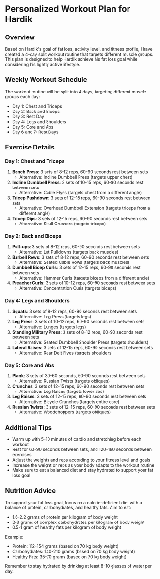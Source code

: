 # Personalized Workout Plan for Hardik
## Overview
Based on Hardik's goal of fat loss, activity level, and fitness profile, I have created a 4-day split workout routine that targets different muscle groups. This plan is designed to help Hardik achieve his fat loss goal while considering his lightly active lifestyle.

## Weekly Workout Schedule
The workout routine will be split into 4 days, targeting different muscle groups each day:

* Day 1: Chest and Triceps
* Day 2: Back and Biceps
* Day 3: Rest Day
* Day 4: Legs and Shoulders
* Day 5: Core and Abs
* Day 6 and 7: Rest Days

## Exercise Details
### Day 1: Chest and Triceps
1. **Bench Press**: 3 sets of 8-12 reps, 60-90 seconds rest between sets
	* Alternative: Incline Dumbbell Press (targets upper chest)
2. **Incline Dumbbell Press**: 3 sets of 10-15 reps, 60-90 seconds rest between sets
	* Alternative: Cable Flyes (targets chest from a different angle)
3. **Tricep Pushdown**: 3 sets of 12-15 reps, 60-90 seconds rest between sets
	* Alternative: Overhead Dumbbell Extension (targets triceps from a different angle)
4. **Tricep Dips**: 3 sets of 12-15 reps, 60-90 seconds rest between sets
	* Alternative: Skull Crushers (targets triceps)

### Day 2: Back and Biceps
1. **Pull-ups**: 3 sets of 8-12 reps, 60-90 seconds rest between sets
	* Alternative: Lat Pulldowns (targets back muscles)
2. **Barbell Rows**: 3 sets of 8-12 reps, 60-90 seconds rest between sets
	* Alternative: Seated Cable Rows (targets back muscles)
3. **Dumbbell Bicep Curls**: 3 sets of 12-15 reps, 60-90 seconds rest between sets
	* Alternative: Hammer Curls (targets biceps from a different angle)
4. **Preacher Curls**: 3 sets of 10-12 reps, 60-90 seconds rest between sets
	* Alternative: Concentration Curls (targets biceps)

### Day 4: Legs and Shoulders
1. **Squats**: 3 sets of 8-12 reps, 60-90 seconds rest between sets
	* Alternative: Leg Press (targets legs)
2. **Leg Press**: 3 sets of 10-12 reps, 60-90 seconds rest between sets
	* Alternative: Lunges (targets legs)
3. **Standing Military Press**: 3 sets of 8-12 reps, 60-90 seconds rest between sets
	* Alternative: Seated Dumbbell Shoulder Press (targets shoulders)
4. **Lateral Raises**: 3 sets of 12-15 reps, 60-90 seconds rest between sets
	* Alternative: Rear Delt Flyes (targets shoulders)

### Day 5: Core and Abs
1. **Plank**: 3 sets of 30-60 seconds, 60-90 seconds rest between sets
	* Alternative: Russian Twists (targets obliques)
2. **Crunches**: 3 sets of 12-15 reps, 60-90 seconds rest between sets
	* Alternative: Leg Raises (targets lower abs)
3. **Leg Raises**: 3 sets of 12-15 reps, 60-90 seconds rest between sets
	* Alternative: Bicycle Crunches (targets entire core)
4. **Russian Twists**: 3 sets of 12-15 reps, 60-90 seconds rest between sets
	* Alternative: Woodchoppers (targets obliques)

## Additional Tips
* Warm up with 5-10 minutes of cardio and stretching before each workout
* Rest for 60-90 seconds between sets, and 120-180 seconds between exercises
* Adjust the weights and reps according to your fitness level and goals
* Increase the weight or reps as your body adapts to the workout routine
* Make sure to eat a balanced diet and stay hydrated to support your fat loss goal

## Nutrition Advice
To support your fat loss goal, focus on a calorie-deficient diet with a balance of protein, carbohydrates, and healthy fats. Aim to eat:
* 1.6-2.2 grams of protein per kilogram of body weight
* 2-3 grams of complex carbohydrates per kilogram of body weight
* 0.5-1 gram of healthy fats per kilogram of body weight

Example:
* Protein: 112-154 grams (based on 70 kg body weight)
* Carbohydrates: 140-210 grams (based on 70 kg body weight)
* Healthy Fats: 35-70 grams (based on 70 kg body weight)

Remember to stay hydrated by drinking at least 8-10 glasses of water per day.